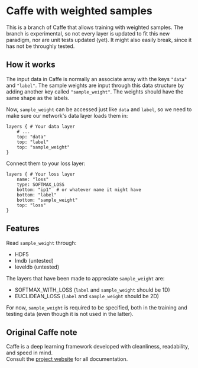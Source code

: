 # Caffe with weighted samples

This is a branch of Caffe that allows training with weighted samples. The
branch is experimental, so not every layer is updated to fit this new paradigm, nor
are unit tests updated (yet). It might also easily break, since it has not be
throughly tested.

## How it works

The input data in Caffe is normally an associate array with the keys `"data"` and
`"label"`. The sample weights are input through this data structure by adding
another key called `"sample_weight"`. The weights should have the same shape as
the labels.

Now, `sample_weight` can be accessed just like `data` and `label`, so we need to make
sure our network's data layer loads them in:

    layers { # Your data layer
        # ...
        top: "data"
        top: "label"
        top: "sample_weight"
    }

Connect them to your loss layer:

    layers { # Your loss layer
        name: "loss"
        type: SOFTMAX_LOSS
        bottom: "ip1"  # or whatever name it might have
        bottom: "label"
        bottom: "sample_weight"
        top: "loss"
    }

## Features

Read `sample_weight` through:

* HDF5
* lmdb (untested)
* leveldb (untested)

The layers that have been made to appreciate `sample_weight` are:

* SOFTMAX_WITH_LOSS (`label` and `sample_weight` should be 1D)
* EUCLIDEAN_LOSS (`label` and `sample_weight` should be 2D)

For now, `sample_weight` is required to be specified, both in the training and
testing data (even though it is not used in the latter).

## Original Caffe note

Caffe is a deep learning framework developed with cleanliness, readability, and speed in mind.<br />
Consult the [project website](http://caffe.berkeleyvision.org) for all documentation.
